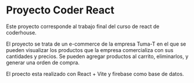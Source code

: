 # Proyecto Coder React

Este proyecto corresponde al trabajo final del curso de react de coderhouse. 

El proyecto se trata de un e-commerce de la empresa Tuma-T en el que se pueden visualizar los productos que la empresa comercializa con sus cantidades y precios. 
Se pueden agregar productos al carrito, eliminarlos, y generar una orden de compra. 

El proecto esta realizado con React + Vite y firebase como base de datos. 


